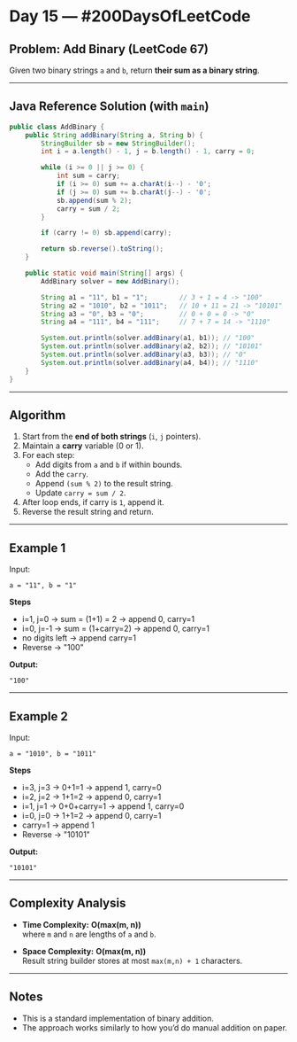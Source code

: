 # Day 15 — #200DaysOfLeetCode
## Problem: Add Binary (LeetCode 67)

Given two binary strings `a` and `b`, return **their sum as a binary string**.

---

## Java Reference Solution (with `main`)

```java
public class AddBinary {
    public String addBinary(String a, String b) {
        StringBuilder sb = new StringBuilder();
        int i = a.length() - 1, j = b.length() - 1, carry = 0;

        while (i >= 0 || j >= 0) {
            int sum = carry;
            if (i >= 0) sum += a.charAt(i--) - '0';
            if (j >= 0) sum += b.charAt(j--) - '0';
            sb.append(sum % 2);
            carry = sum / 2;
        }

        if (carry != 0) sb.append(carry);

        return sb.reverse().toString();
    }

    public static void main(String[] args) {
        AddBinary solver = new AddBinary();

        String a1 = "11", b1 = "1";        // 3 + 1 = 4 -> "100"
        String a2 = "1010", b2 = "1011";   // 10 + 11 = 21 -> "10101"
        String a3 = "0", b3 = "0";         // 0 + 0 = 0 -> "0"
        String a4 = "111", b4 = "111";     // 7 + 7 = 14 -> "1110"

        System.out.println(solver.addBinary(a1, b1)); // "100"
        System.out.println(solver.addBinary(a2, b2)); // "10101"
        System.out.println(solver.addBinary(a3, b3)); // "0"
        System.out.println(solver.addBinary(a4, b4)); // "1110"
    }
}
```

---

## Algorithm

1. Start from the **end of both strings** (`i`, `j` pointers).
2. Maintain a **carry** variable (0 or 1).
3. For each step:
   - Add digits from `a` and `b` if within bounds.
   - Add the `carry`.
   - Append `(sum % 2)` to the result string.
   - Update `carry = sum / 2`.
4. After loop ends, if carry is `1`, append it.
5. Reverse the result string and return.

---

## Example 1

Input:  
```
a = "11", b = "1"
```
**Steps**
- i=1, j=0 → sum = (1+1) = 2 → append 0, carry=1
- i=0, j=-1 → sum = (1+carry=2) → append 0, carry=1
- no digits left → append carry=1
- Reverse → "100"

**Output:**  
```
"100"
``` 
---

## Example 2

Input:  
```
a = "1010", b = "1011"
```
**Steps**
- i=3, j=3 → 0+1=1 → append 1, carry=0
- i=2, j=2 → 1+1=2 → append 0, carry=1
- i=1, j=1 → 0+0+carry=1 → append 1, carry=0
- i=0, j=0 → 1+1=2 → append 0, carry=1
- carry=1 → append 1
- Reverse → "10101"

**Output:**  
```
"10101"
``` 

---

## Complexity Analysis

- **Time Complexity:** **O(max(m, n))**  
  where `m` and `n` are lengths of `a` and `b`.

- **Space Complexity:** **O(max(m, n))**  
  Result string builder stores at most `max(m,n) + 1` characters.

---

## Notes
- This is a standard implementation of binary addition.
- The approach works similarly to how you’d do manual addition on paper.
